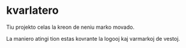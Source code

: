 # kvarlatero

Tiu projekto celas la kreon de neniu marko movado.

La maniero atingi tion estas kovrante la logooj kaj varmarkoj de vestoj.

